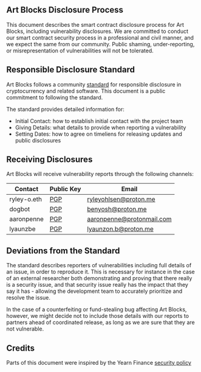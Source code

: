 ## Art Blocks Disclosure Process

This document describes the smart contract disclosure process for Art Blocks, including vulnerability disclosures. We are committed to conduct our smart contract security process in a professional and civil manner, and we expect the same from our community. Public shaming, under-reporting, or misrepresentation of vulnerabilities will not be tolerated.

## Responsible Disclosure Standard

Art Blocks follows a community [standard](https://github.com/RD-Crypto-Spec/Responsible-Disclosure#the-standard) for responsible disclosure in cryptocurrency and related software. This document is a public commitment to following the standard.

The standard provides detailed information for:

- Initial Contact: how to establish initial contact with the project team
- Giving Details: what details to provide when reporting a vulnerability
- Setting Dates: how to agree on timeliens for releasing updates and public disclosures

## Receiving Disclosures

Art Blocks will receive vulnerability reports through the following channels:

| Contact     | Public Key                    | Email                     |
| ----------- | ----------------------------- | ------------------------- |
| ryley-o.eth | [PGP](./keys/ryleyohlsen.asc) | ryleyohlsen@proton.me     |
| dogbot      | [PGP](./keys/benyosh.asc)     | benyosh@proton.me         |
| aaronpenne  | [PGP](./keys/aaronpenne.asc)  | aaronpenne@protonmail.com |
| lyaunzbe    | [PGP](./keys/benlyaunzon.asc) | lyaunzon.b@proton.me      |

## Deviations from the Standard

The standard describes reporters of vulnerabilities including full details of an issue, in order to reproduce it. This is necessary for instance in the case of an external researcher both demonstrating and proving that there really is a security issue, and that security issue really has the impact that they say it has - allowing the development team to accurately prioritize and resolve the issue.

In the case of a counterfeiting or fund-stealing bug affecting Art Blocks, however, we might decide not to include those details with our reports to partners ahead of coordinated release, as long as we are sure that they are not vulnerable.

## Credits

Parts of this document were inspired by the Yearn Finance [security policy](https://github.com/yearn/yearn-security/blob/master/SECURITY.md)
